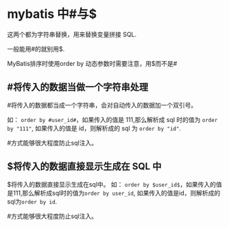 # mybatis 中#与\$

这两个都为字符串替换，用来替换变量拼接 SQL.

一般能用#的就别用$.

MyBatis排序时使用order by 动态参数时需要注意，用$而不是\#

## \#将传入的数据当做一个字符串处理

\#将传入的数据都当成一个字符串，会对自动传入的数据加一个双引号。

如：
`order by #user_id#`，如果传入的值是 111,那么解析成 sql 时的值为 `order by "111"`, 如果传入的值是 id，则解析成的 sql 为 `order by "id"`.

\#方式能够很大程度防止sql注入。
　　

## \$将传入的数据直接显示生成在 SQL 中

\$将传入的数据直接显示生成在sql中。
如：
`order by $user_id$`，如果传入的值是111,那么解析成sql时的值为`order by user_id`,  如果传入的值是id，则解析成的sql为`order by id`.

\#方式能够很大程度防止sql注入。
　　
　　